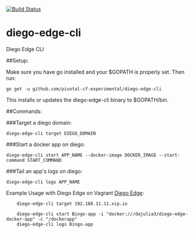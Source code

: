 [![Build Status](https://travis-ci.org/pivotal-cf-experimental/diego-edge-cli.svg?branch=master)](https://travis-ci.org/pivotal-cf-experimental/diego-edge-cli)

diego-edge-cli
==============

Diego Edge CLI

##Setup:

Make sure you have go installed and your $GOPATH is properly set. Then run:

    go get -u github.com/pivotal-cf-experimental/diego-edge-cli

This installs or updates the diego-edge-cli binary to $GOPATH/bin.

##Commands:

###Target a diego domain:

    diego-edge-cli target DIEGO_DOMAIN

###Start a docker app on diego:

    diego-edge-cli start APP_NAME --docker-image DOCKER_IMAGE --start-command START_COMMAND

###Tail an app's logs on diego:

    diego-edge-cli logs APP_NAME

Example Usage with Diego Edge on Vagrant [Diego Edge](https://github.com/pivotal-cf-experimental/diego-edge):

        diego-edge-cli target 192.168.11.11.xip.io

        diego-edge-cli start Bingo-app -i "docker:///dajulia3/diego-edge-docker-app" -c "/dockerapp"
        diego-edge-cli logs Bingo-app
